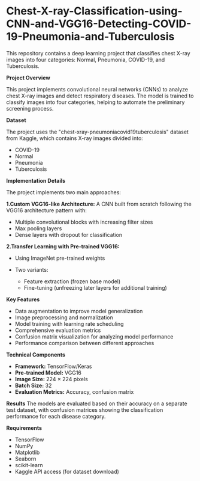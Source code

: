 # Chest-X-ray-Classification-using-CNN-and-VGG16-Detecting-COVID-19-Pneumonia-and-Tuberculosis
This repository contains a deep learning project that classifies chest X-ray images into four categories: Normal, Pneumonia, COVID-19, and Tuberculosis.

**Project Overview**

This project implements convolutional neural networks (CNNs) to analyze chest X-ray images and detect respiratory diseases. The model is trained to classify images into four categories, helping to automate the preliminary screening process.

****Dataset****

The project uses the "chest-xray-pneumoniacovid19tuberculosis" dataset from Kaggle, which contains X-ray images divided into:


- COVID-19
- Normal
- Pneumonia
- Tuberculosis

**Implementation Details**

The project implements two main approaches:

**1.Custom VGG16-like Architecture:** A CNN built from scratch following the VGG16 architecture pattern with:

- Multiple convolutional blocks with increasing filter sizes
- Max pooling layers
- Dense layers with dropout for classification


**2.Transfer Learning with Pre-trained VGG16:**

- Using ImageNet pre-trained weights
- Two variants:

    - Feature extraction (frozen base model)
    - Fine-tuning (unfreezing later layers for additional training)

**Key Features**

- Data augmentation to improve model generalization
- Image preprocessing and normalization
- Model training with learning rate scheduling
- Comprehensive evaluation metrics
- Confusion matrix visualization for analyzing model performance
- Performance comparison between different approaches

**Technical Components**

- **Framework:** TensorFlow/Keras
- **Pre-trained Model:** VGG16
- **Image Size:** 224 × 224 pixels
- **Batch Size:** 32
- **Evaluation Metrics:** Accuracy, confusion matrix

**Results**
The models are evaluated based on their accuracy on a separate test dataset, with confusion matrices showing the classification performance for each disease category.

**Requirements**

- TensorFlow 
- NumPy
- Matplotlib
- Seaborn
- scikit-learn
- Kaggle API access (for dataset download)

